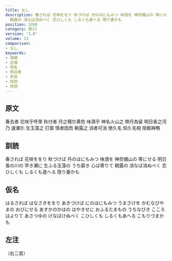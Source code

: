 ```yaml
---
title: なし
description: 春されば 花咲ををり 秋づけば 丹のほにもみつ 味酒を 神奈備山の 帯にせる 明日香の川の 早き瀬に 生ふる玉藻の うち靡き 心は寄りて
  朝露の 消なば消ぬべく 恋ひしくも しるくも逢へる 隠り妻かも
position: 3266
category: 巻13
version: '1.0'
volume: 13
comparison:
- なし
keywords:
- 相聞
- 恋情
- 地名
- 明日香
- 奈良
- 枕詞
- 序詞
---
```


## 原文

春去者 花咲乎呼里 秋付者 丹之穂尓黄色 味酒乎 神名火山之 帶丹為留 明日香之河乃 速瀬尓 生玉藻之 打靡 情者因而 朝露之 消者可消 戀久毛 知久毛相 隠都麻鴨

## 訓読

春されば 花咲ををり 秋づけば 丹のほにもみつ 味酒を 神奈備山の 帯にせる 明日香の川の 早き瀬に 生ふる玉藻の うち靡き 心は寄りて 朝露の 消なば消ぬべく 恋ひしくも しるくも逢へる 隠り妻かも

## 仮名

はるされば はなさきををり あきづけば にのほにもみつ うまさけを かむなびやまの おびにせる あすかのかはの はやきせに おふるたまもの うちなびき こころはよりて あさつゆの けなばけぬべく こひしくも しるくもあへる こもりづまかも

## 左注

（右二首）
